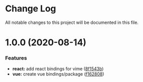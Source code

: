 # Change Log

All notable changes to this project will be documented in this file.

# 1.0.0 (2020-08-14)


### Features

* **react:** add react bindings for vime ([8f1543b](https://github.com/vime-js/vime/commit/8f1543b7309d0cd96e45afd7f7abd5b20d2597d0))
* **vue:** create vue bindings/package ([f162808](https://github.com/vime-js/vime/commit/f1628087df85b02a73a22e9813cacb64b7848b37))
